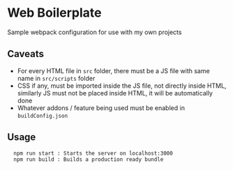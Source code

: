 # Web Boilerplate

Sample webpack configuration for use with my own projects

## Caveats

* For every HTML file in `src` folder, there must be a JS file with same name in `src/scripts` folder
* CSS if any, must be imported inside the JS file, not directly inside HTML, similarly JS must not be placed inside HTML, it will be automatically done
* Whatever addons / feature being used must be enabled in `buildConfig.json`

## Usage

```
  npm run start : Starts the server on localhost:3000
  npm run build : Builds a production ready bundle
```